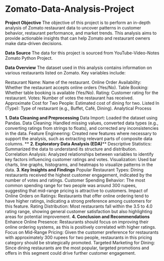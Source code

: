 # Zomato-Data-Analysis-Project

**Project Objective**
The objective of this project is to perform an in-depth analysis of Zomato restaurant data to uncover patterns in customer behavior, restaurant performance, and market trends. This analysis aims to provide actionable insights that can help Zomato and restaurant owners make data-driven decisions.

**Data Source**
The data for this project is sourced from YouTube-Video-Notes Zomato Python Project.

**Data Overview**
The dataset used in this analysis contains information on various restaurants listed on Zomato. Key variables include:

Restaurant Name: Name of the restaurant.
Online Order Availability: Whether the restaurant accepts online orders (Yes/No).
Table Booking: Whether table booking is available (Yes/No).
Rating: Customer rating for the restaurant.
Votes: Number of votes the restaurant has received.
Approximate Cost for Two People: Estimated cost of dining for two.
Listed In (Type): Type of restaurant (e.g., Buffet, Café, Dining).
Analytical Process

**1. Data Cleaning and Preprocessing**
Data Import: Loaded the dataset using Pandas.
Data Cleaning: Handled missing values, converted data types (e.g., converting ratings from strings to floats), and corrected any inconsistencies in the data.
Feature Engineering: Created new features where necessary to support the analysis, such as extracting relevant parts of composite data columns.
**
**2. Exploratory Data Analysis (EDA)****
Descriptive Statistics: Summarized the data to understand its structure and distribution.
Correlation Analysis: Analyzed relationships between variables to identify key factors influencing customer ratings and votes.
Visualization: Used bar charts, line graphs, histograms, and heatmaps to visualize patterns in the data.
**3. Key Insights and Findings**
Popular Restaurant Types: Dining restaurants received the highest customer engagement, indicated by the number of votes and ratings.
Customer Spending Behavior: The most common spending range for two people was around 300 rupees, suggesting that mid-range pricing is attractive to customers.
Impact of Online Orders on Ratings: Restaurants that offer online ordering tend to have higher ratings, indicating a strong preference among customers for this feature.
Rating Distribution: Most restaurants fall within the 3.5 to 4.0 rating range, showing general customer satisfaction but also highlighting areas for potential improvement.
**4. Conclusion and Recommendations**
Enhance Online Presence: Restaurants should focus on improving their online ordering systems, as this is positively correlated with higher ratings.
Focus on Mid-Range Pricing: Given the customer preference for restaurants with approximately 300 rupees for two people, restaurants in this pricing category should be strategically promoted.
Targeted Marketing for Dining: Since dining restaurants are the most popular, targeted promotions and offers in this segment could drive further customer engagement.
